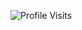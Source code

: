![Profile Visits](https://img.shields.io/endpoint?url=https://yasinkalkan.com/api/githubvisitorstats/track/?user=OliviaSabb)
